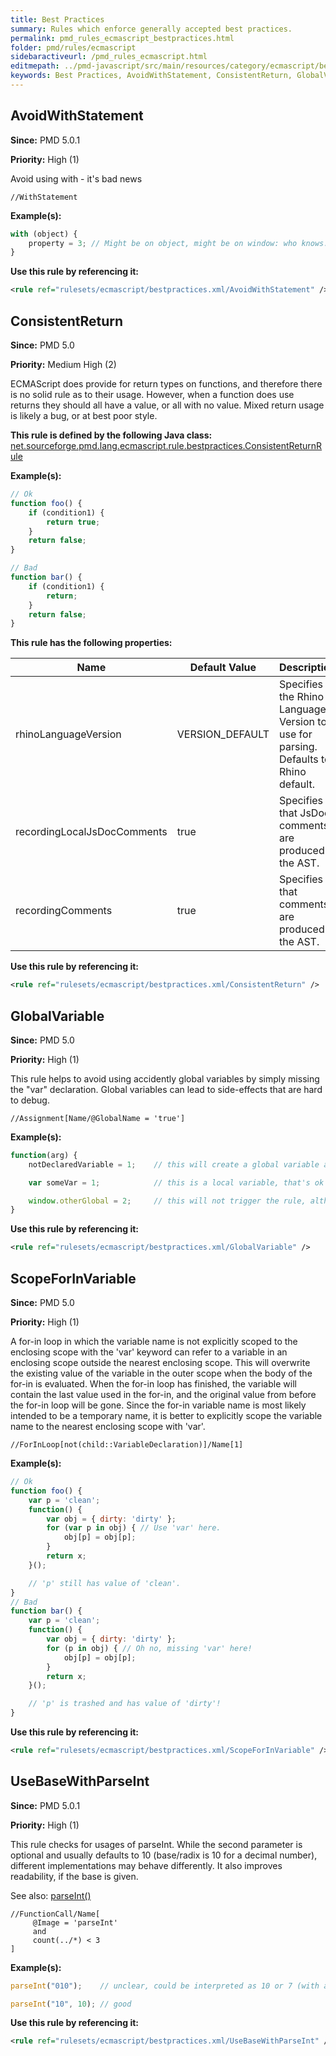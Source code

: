 ```yaml
---
title: Best Practices
summary: Rules which enforce generally accepted best practices.
permalink: pmd_rules_ecmascript_bestpractices.html
folder: pmd/rules/ecmascript
sidebaractiveurl: /pmd_rules_ecmascript.html
editmepath: ../pmd-javascript/src/main/resources/category/ecmascript/bestpractices.xml
keywords: Best Practices, AvoidWithStatement, ConsistentReturn, GlobalVariable, ScopeForInVariable, UseBaseWithParseInt
---
```

## AvoidWithStatement

**Since:** PMD 5.0.1

**Priority:** High (1)

Avoid using with - it's bad news

```
//WithStatement
```

**Example(s):**

``` javascript
with (object) {
    property = 3; // Might be on object, might be on window: who knows.
}
```

**Use this rule by referencing it:**
``` xml
<rule ref="rulesets/ecmascript/bestpractices.xml/AvoidWithStatement" />
```

## ConsistentReturn

**Since:** PMD 5.0

**Priority:** Medium High (2)

ECMAScript does provide for return types on functions, and therefore there is no solid rule as to their usage.
However, when a function does use returns they should all have a value, or all with no value.  Mixed return
usage is likely a bug, or at best poor style.

**This rule is defined by the following Java class:** [net.sourceforge.pmd.lang.ecmascript.rule.bestpractices.ConsistentReturnRule](https://github.com/pmd/pmd/blob/master/pmd-javascript/src/main/java/net/sourceforge/pmd/lang/ecmascript/rule/bestpractices/ConsistentReturnRule.java)

**Example(s):**

``` javascript
// Ok
function foo() {
    if (condition1) {
        return true;
    }
    return false;
}

// Bad
function bar() {
    if (condition1) {
        return;
    }
    return false;
}
```

**This rule has the following properties:**

|Name|Default Value|Description|
|----|-------------|-----------|
|rhinoLanguageVersion|VERSION_DEFAULT|Specifies the Rhino Language Version to use for parsing.  Defaults to Rhino default.|
|recordingLocalJsDocComments|true|Specifies that JsDoc comments are produced in the AST.|
|recordingComments|true|Specifies that comments are produced in the AST.|

**Use this rule by referencing it:**
``` xml
<rule ref="rulesets/ecmascript/bestpractices.xml/ConsistentReturn" />
```

## GlobalVariable

**Since:** PMD 5.0

**Priority:** High (1)

This rule helps to avoid using accidently global variables by simply missing the "var" declaration.
Global variables can lead to side-effects that are hard to debug.

```
//Assignment[Name/@GlobalName = 'true']
```

**Example(s):**

``` javascript
function(arg) {
    notDeclaredVariable = 1;    // this will create a global variable and trigger the rule

    var someVar = 1;            // this is a local variable, that's ok

    window.otherGlobal = 2;     // this will not trigger the rule, although it is a global variable.
}
```

**Use this rule by referencing it:**
``` xml
<rule ref="rulesets/ecmascript/bestpractices.xml/GlobalVariable" />
```

## ScopeForInVariable

**Since:** PMD 5.0

**Priority:** High (1)

A for-in loop in which the variable name is not explicitly scoped to the enclosing scope with the 'var' keyword can
refer to a variable in an enclosing scope outside the nearest enclosing scope.  This will overwrite the
existing value of the variable in the outer scope when the body of the for-in is evaluated.  When the for-in loop
has finished, the variable will contain the last value used in the for-in, and the original value from before
the for-in loop will be gone.  Since the for-in variable name is most likely intended to be a temporary name, it
is better to explicitly scope the variable name to the nearest enclosing scope with 'var'.

```
//ForInLoop[not(child::VariableDeclaration)]/Name[1]
```

**Example(s):**

``` javascript
// Ok
function foo() {
    var p = 'clean';
    function() {
        var obj = { dirty: 'dirty' };
        for (var p in obj) { // Use 'var' here.
            obj[p] = obj[p];
        }
        return x;
    }();

    // 'p' still has value of 'clean'.
}
// Bad
function bar() {
    var p = 'clean';
    function() {
        var obj = { dirty: 'dirty' };
        for (p in obj) { // Oh no, missing 'var' here!
            obj[p] = obj[p];
        }
        return x;
    }();

    // 'p' is trashed and has value of 'dirty'!
}
```

**Use this rule by referencing it:**
``` xml
<rule ref="rulesets/ecmascript/bestpractices.xml/ScopeForInVariable" />
```

## UseBaseWithParseInt

**Since:** PMD 5.0.1

**Priority:** High (1)

This rule checks for usages of parseInt. While the second parameter is optional and usually defaults
to 10 (base/radix is 10 for a decimal number), different implementations may behave differently.
It also improves readability, if the base is given.

See also: [parseInt()](https://developer.mozilla.org/en-US/docs/Web/JavaScript/Reference/Global_Objects/parseInt)

```
//FunctionCall/Name[
     @Image = 'parseInt'
     and
     count(../*) < 3
]
```

**Example(s):**

``` javascript
parseInt("010");    // unclear, could be interpreted as 10 or 7 (with a base of 7)

parseInt("10", 10); // good
```

**Use this rule by referencing it:**
``` xml
<rule ref="rulesets/ecmascript/bestpractices.xml/UseBaseWithParseInt" />
```

